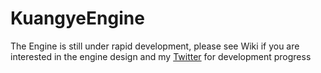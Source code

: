 # KuangyeEngine

The Engine is still under rapid development, please see Wiki if you are interested in the engine design and my [Twitter](https://twitter.com/jjiangweilan) for development progress
